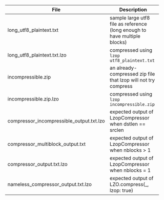| File                                     | Description
| ----                                     | -----------
| long_utf8_plaintext.txt                  | sample large utf8 file as reference (long enough to have multiple blocks)
| long_utf8_plaintext.txt.lzo              | compressed using `lzop utf8_plaintext.txt`
| incompressible.zip                       | an already-compressed zip file that lzop will not try compress
| incompressible.zip.lzo                   | compressed using `lzop incompressible.zip`
| compressor_incompressible_output.txt.lzo | expected output of LzopCompressor when dstlen == srclen
| compressor_multiblock_output.txt         | expected output of LzopCompressor when nblocks > 1
| compressor_output.txt.lzo                | expected output of LzopCompressor when nblocks = 1
| nameless_compressor_output.txt.lzo       | expected output of LZO.compress(_, lzop: true)
